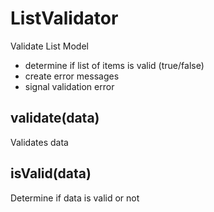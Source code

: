 # ListValidator

Validate List Model

- determine if list of items is valid (true/false)
- create error messages
- signal validation error

## validate(data)

Validates data

## isValid(data)

Determine if data is valid or not
